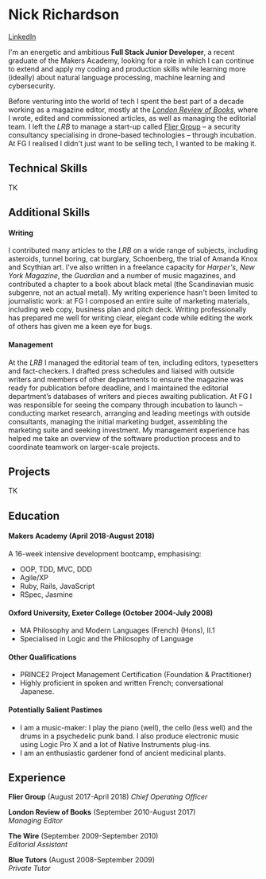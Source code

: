 # Nick Richardson

[LinkedIn](http://www.linkedin.com/in/nick-richardson-4473b6136/)

I'm an energetic and ambitious **Full Stack Junior Developer**, a recent graduate of the Makers Academy, looking for a role in which I can continue to extend and apply my coding and production skills while learning more (ideally) about natural language processing, machine learning and cybersecurity. 

Before venturing into the world of tech I spent the best part of a decade working as a magazine editor, mostly at the [*London Review of Books*](http://www.lrb.co.uk/), where I wrote, edited and commissioned articles, as well as managing the editorial team. I left the *LRB* to manage a start-up called [Flier Group](http://fliergroupsolutions.com/) – a security consultancy specialising in drone-based technologies – through incubation. At FG I realised I didn't just want to be selling tech, I wanted to be making it. 

## Technical Skills
TK

## Additional Skills

#### Writing
I contributed many articles to the *LRB* on a wide range of subjects, including asteroids, tunnel boring, cat burglary, Schoenberg, the trial of Amanda Knox and Scythian art. I've also written in a freelance capacity for *Harper's*, *New York Magazine*, the *Guardian* and a number of music magazines, and contributed a chapter to a book about black metal (the Scandinavian music subgenre, not an actual metal). My writing experience hasn't been limited to journalistic work: at FG I composed an entire suite of marketing materials, including web copy, business plan and pitch deck. Writing professionally has prepared me well for writing clear, elegant code while editing the work of others has given me a keen eye for bugs. 

#### Management
At the *LRB* I managed the editorial team of ten, including editors, typesetters and fact-checkers. I drafted press schedules and liaised with outside writers and members of other departments to ensure the magazine was ready for publication before deadline, and I maintained the editorial department’s databases of writers and pieces awaiting publication. At FG I was responsible for seeing the company through incubation to launch – conducting market research, arranging and leading meetings with outside consultants, managing the initial marketing budget, assembling the marketing suite and seeking investment. My management experience has helped me take an overview of the software production process and to coordinate teamwork on larger-scale projects.

## Projects
TK

## Education

#### Makers Academy (April 2018-August 2018)
A 16-week intensive development bootcamp, emphasising:
- OOP, TDD, MVC, DDD
- Agile/XP
- Ruby, Rails, JavaScript
- RSpec, Jasmine

#### Oxford University, Exeter College (October 2004-July 2008)
- MA Philosophy and Modern Languages (French) (Hons), II.1
- Specialised in Logic and the Philosophy of Language

#### Other Qualifications
- PRINCE2 Project Management Certification (Foundation & Practitioner)
- Highly proficient in spoken and written French; conversational Japanese.

#### Potentially Salient Pastimes
- I am a music-maker: I play the piano (well), the cello (less well) and the drums in a psychedelic punk band. I also produce electronic music using Logic Pro X and a lot of Native Instruments plug-ins.
- I am an enthusiastic gardener fond of ancient medicinal plants.

## Experience
**Flier Group** (August 2017-April 2018)
*Chief Operating Officer*

**London Review of Books** (September 2010-August 2017)    
*Managing Editor*  

**The Wire** (September 2009-September 2010)   
*Editorial Assistant* 

**Blue Tutors** (August 2008-September 2009)   
*Private Tutor*
